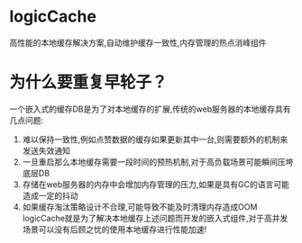 # logicCache
高性能的本地缓存解决方案,自动维护缓存一致性,内存管理的热点消峰组件
# 为什么要重复早轮子？
一个嵌入式的缓存DB是为了对本地缓存的扩展,传统的web服务器的本地缓存具有几点问题:
1. 难以保持一致性,例如点赞数据的缓存如果更新其中一台,则需要额外的机制来发送失效通知
2. 一旦重启那么本地缓存需要一段时间的预热机制,对于高负载场景可能瞬间压垮底层DB
3. 存储在web服务器的内存中会增加内存管理的压力,如果是具有GC的语言可能造成一定的抖动
4. 如果缓存淘汰策略设计不合理,可能导致不能及时清理内存造成OOM
logicCache就是为了解决本地缓存上述问题而开发的嵌入式组件,对于高并发场景可以没有后顾之忧的使用本地缓存进行性能加速!
